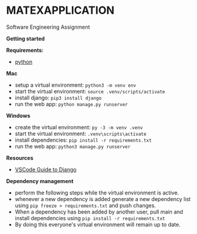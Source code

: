 # MATEXAPPLICATION
Software Engineering Assignment

**Getting started**

**Requirements:**
- [python](https://www.python.org)

**Mac**
- setup a virtual environment: `python3 -m venv env`
- start the virtual environment: `source .venv/scripts/activate`
- install django: `pip3 install django`
- run the web app: `python manage.py runserver`

**Windows**
- create the virtual environment: `py -3 -m venv .venv`
- start the virtual environment: `.venv\scripts\activate`
- install dependencies: `pip install -r requirements.txt`
- run the web app: `python3 manage.py runserver`

**Resources**
- [VSCode Guide to Django](https://code.visualstudio.com/docs/python/tutorial-django)

**Dependency management**
- perform the following steps while the virtual environment is active.
- whenever a new dependency is added generate a new dependency list using
`pip freeze > requirements.txt` and push changes.
- When a dependency has been added by another user, pull main and install
dependencies using `pip install -r requirements.txt`
- By doing this everyone's virtual environment will remain up to date.
